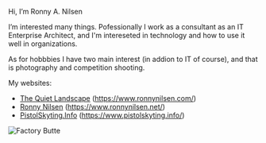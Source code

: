 Hi, I’m Ronny A. Nilsen

I’m interested many things. Pofessionally I work as a consultant as an IT Enterprise Architect, and I'm intereseted in technology and how to use it well in organizations.

As for hobbbies I have two main interest (in addion to IT of course), and that is photography and competition shooting.

My websites:

- [The Quiet Landscape](https://www.ronnynilsen.com/) (https://www.ronnynilsen.com/)
- [Ronny Nilsen](https://www.ronnynilsen.net/) (https://www.ronnynilsen.net/)
- [PistolSkyting.Info](https://www.pistolskyting.info/) (https://www.pistolskyting.info/)

![Factory Butte](https://www.ronnynilsen.com/pictures/large/20181101-8140-Pano.jpg)

<!---
ronnynilsen/ronnynilsen is a ✨ special ✨ repository because its `README.md` (this file) appears on your GitHub profile.
You can click the Preview link to take a look at your changes.
--->
